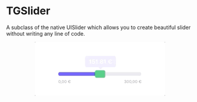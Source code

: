 # TGSlider
A subclass of the native UISlider which allows you to create beautiful slider without writing any line of code.
<p align="center">
  <img src="/media/TGSlider.gif" width="350">
</p>
